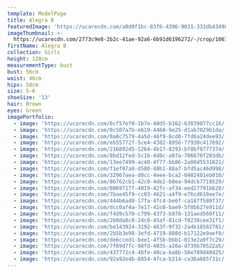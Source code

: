 ```yaml
---
template: ModelPage
title: Alegra B
featuredImage: 'https://ucarecdn.com/a8d0f1bc-83f6-4396-9031-331db4349880/'
imageThumbnail: >-
  https://ucarecdn.com/2773c9e8-2b2c-41ae-92a6-6b91d6196272/-/crop/1061x1434/220,0/-/preview/
firstName: Alegra B
collection: Girls
height: 128cm
measurementType: bust
bust: 56cm
waist: 46cm
hips: 58cm
size: 5-6
shoeSize: '13'
hair: Brown
eyes: Green
imagePortfolio:
  - image: 'https://ucarecdn.com/6cf57ef0-1b7e-40d5-b162-63839077cc16/'
  - image: 'https://ucarecdn.com/0c507a7b-e619-4460-9e25-d1ab7029b1da/'
  - image: 'https://ucarecdn.com/0a8c7579-4a5d-46f9-8cd0-7fd6a24dee93/'
  - image: 'https://ucarecdn.com/eb55772f-5ce4-4382-8956-77930c417692/'
  - image: 'https://ucarecdn.com/216892d5-1264-4b17-8293-bf8bf0777374/'
  - image: 'https://ucarecdn.com/8bd12fed-5c16-4d8c-a07a-706670f283db/'
  - image: 'https://ucarecdn.com/13ee7499-ac40-4f77-bb86-2a00d5531821/'
  - image: 'https://ucarecdn.com/f1ef07a8-d580-48b1-88a7-bfd5ac46d998/'
  - image: 'https://ucarecdn.com/32967aea-d0cc-4eee-bca2-0482481eb010/'
  - image: 'https://ucarecdn.com/86762cb1-42c0-4de2-b0ea-94dcb7719529/'
  - image: 'https://ucarecdn.com/0869717f-4019-42fc-af34-eed27791b620/'
  - image: 'https://ucarecdn.com/7bae45f9-cc03-4621-a4f9-e76cd618ee7e/'
  - image: 'https://ucarecdn.com/444b6ad0-17fa-4fc4-be6f-ca187f580f37/'
  - image: 'https://ucarecdn.com/dcc0af4a-7e17-42c0-bae9-5f8b627e911d/'
  - image: 'https://ucarecdn.com/f4d9c570-c799-4373-b978-131aed560f11/'
  - image: 'https://ucarecdn.com/2b0da8c8-24c8-45af-81cd-f8238cee31f1/'
  - image: 'https://ucarecdn.com/be143924-3192-463f-9f32-2a4b18582781/'
  - image: 'https://ucarecdn.com/2b5b3e98-3efd-4719-808d-b17122e9aef0/'
  - image: 'https://ucarecdn.com/de6cced1-bee1-4f5b-bbb1-013e2a9f7c29/'
  - image: 'https://ucarecdn.com/7f69d7fc-98fd-4035-a26a-d739b70522a5/'
  - image: 'https://ucarecdn.com/437772c4-4bfe-40ca-ba8b-56e789d40d25/'
  - image: 'https://ucarecdn.com/92a92e4b-6854-4fca-b214-ca36a685f31c/'
---
```


